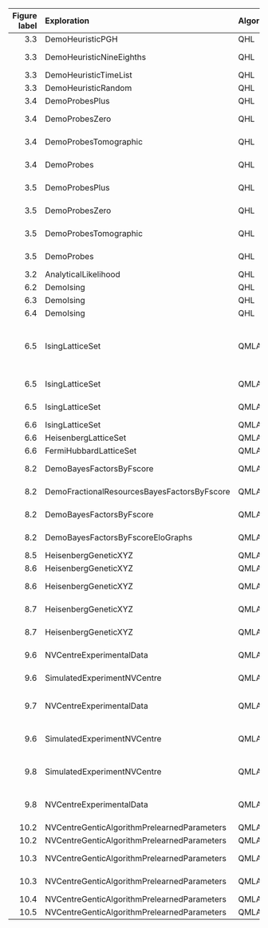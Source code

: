 |   Figure label | Exploration                                 | Algorithm   |   Experiments |   Particles | Comment                                     | Data folder       | Plot method                              |   Plot level | Folder                                          | Name                          | Instance run time   |   Number processes |
|---------------:|:--------------------------------------------|:------------|--------------:|------------:|:--------------------------------------------|:------------------|:-----------------------------------------|-------------:|:------------------------------------------------|:------------------------------|:--------------------|-------------------:|
|            3.3 | DemoHeuristicPGH                            | QHL         |          1000 |        3000 | PGH                                         | Nov_27/19_39      | _plot_heuristic_attributes               |            4 | single\_instance\_plots/qmla\_1/model\_training | heuristic\_attributes         | 0 days 00:09:41     |                  1 |
|            3.3 | DemoHeuristicNineEighths                    | QHL         |          1000 |        3000 | (9/8)^k heuristic                           | Nov_27/19_40      | _plot_heuristic_attributes               |            4 | single\_instance\_plots/qmla\_1/model\_training | heuristic\_attributes         | 0 days 00:08:42     |                  1 |
|            3.3 | DemoHeuristicTimeList                       | QHL         |          1000 |        3000 | Time list                                   | Nov_27/19_42      | _plot_heuristic_attributes               |            4 | single\_instance\_plots/qmla\_1/model\_training | heuristic\_attributes         | 0 days 00:10:16     |                  1 |
|            3.3 | DemoHeuristicRandom                         | QHL         |          1000 |        3000 | Random                                      | Nov_27/19_47      | _plot_heuristic_attributes               |            4 | single\_instance\_plots/qmla\_1/model\_training | heuristic\_attributes         | 0 days 00:09:51     |                  1 |
|            3.4 | DemoProbesPlus                              | QHL         |          1000 |        3000 |  	⎮+> probe                                   | Nov_27/14_43      | _plot_heuristic_attributes               |            4 | single\_instance\_plots/qmla\_1                 | probes\_bloch\_sphere         | 0 days 00:13:20     |                  4 |
|            3.4 | DemoProbesZero                              | QHL         |          1000 |        3000 | :math:`|0>` probe                                   | Nov_27/14_45      | _plot_heuristic_attributes               |            4 | single\_instance\_plots/qmla\_1/                | probes\_bloch\_sphere         | 0 days 00:13:20     |                  4 |
|            3.4 | DemoProbesTomographic                       | QHL         |          1000 |        3000 | tomographic probes                          | Nov_27/14_46      | _plot_heuristic_attributes               |            4 | single\_instance\_plots/qmla\_1/model\_training | probes\_bloch\_sphere         | 0 days 00:13:20     |                  4 |
|            3.4 | DemoProbes                                  | QHL         |          1000 |        3000 | random probes                               | Nov_27/14_47      | _plot_heuristic_attributes               |            4 | single\_instance\_plots/qmla\_1/model\_training | probes\_bloch\_sphere         | 0 days 00:13:20     |                  4 |
|            3.5 | DemoProbesPlus                              | QHL         |          1000 |        3000 | |+> probe                                   | Nov_27/14_43      | _plot_heuristic_attributes               |            4 | single\_instance\_plots/model\_training         | heuristic\_attributes         | 0 days 00:13:20     |                  4 |
|            3.5 | DemoProbesZero                              | QHL         |          1000 |        3000 | |0> probe                                   | Nov_27/14_45      | _plot_heuristic_attributes               |            4 | single\_instance\_plots/model\_training         | heuristic\_attributes         | 0 days 00:13:20     |                  4 |
|            3.5 | DemoProbesTomographic                       | QHL         |          1000 |        3000 | tomographic probes                          | Nov_27/14_46      | _plot_heuristic_attributes               |            4 | single\_instance\_plots/model\_training         | heuristic\_attributes         | 0 days 00:13:20     |                  4 |
|            3.5 | DemoProbes                                  | QHL         |          1000 |        3000 | random probes                               | Nov_27/14_47      | _plot_heuristic_attributes               |            4 | single\_instance\_plots/model\_training         | heuristic\_attributes         | 0 days 00:13:20     |                  4 |
|            3.2 | AnalyticalLikelihood                        | QHL         |           500 |        2000 |                                             | Nov_16/14_28      | _plot_learning_summary                   |            4 | single\_instance\_plots/model\_training         | learning\_summary             | 0 days 00:11:55     |                  1 |
|            6.2 | DemoIsing                                   | QHL         |           500 |        5000 |                                             | Nov_18/13_56      | _plot_learning_summary                   |            6 | instances                                       | learning\_summary             | 0 days 03:13:50     |                  1 |
|            6.3 | DemoIsing                                   | QHL         |          1000 |        5000 |                                             | Nov_18/13_56      | _plot_learning_summary                   |            6 | instances                                       | learning\_summary             | 0 days 03:13:50     |                  1 |
|            6.4 | DemoIsing                                   | QHL         |          1000 |        5000 |                                             | Nov_18/13_56      | _plot_dynamics                           |            6 | instances                                       | dynamics                      | 0 days 03:13:50     |                  2 |
|            6.5 | IsingLatticeSet                             | QMLA        |          1000 |        4000 | Overall figure combines default plots below | Nov_19/12_04      | N/A                                      |            1 | instances                                       |                               | 0 days 03:36:40     |                 16 |
|            6.5 | IsingLatticeSet                             | QMLA        |          1000 |        4000 | Subfigures (c),(d)                          | Nov_19/12_04      | _plot_dynamics_all_models_on_branches    |            2 | single\_instance\_plots/qmla\_1/branches        | dynamics\_branch\_1.png       | 0 days 03:36:40     |                 16 |
|            6.5 | IsingLatticeSet                             | QMLA        |          1000 |        4000 | Subfigure (e)                               | Nov_19/12_04      | _plot_bayes_factors                      |            3 | single\_instance\_plots/qmla\_1/                | bayes\_factors.png            | 0 days 03:36:40     |                 16 |
|            6.6 | IsingLatticeSet                             | QMLA        |          1000 |        4000 | Ising                                       | Sep_30/22_40      | plot_scores                              |            1 | performance                                     | model\_wins                   | 0 days 05:33:20     |                 16 |
|            6.6 | HeisenbergLatticeSet                        | QMLA        |          1000 |        4000 | Heisenberg                                  | Oct_22/20_45      | plot_scores                              |            1 | performance                                     | model\_wins                   | 0 days 05:33:20     |                 16 |
|            6.6 | FermiHubbardLatticeSet                      | QMLA        |          1000 |        4000 | Hubbard                                     | Oct_02/00_09      | plot_scores                              |            1 | performance                                     | model\_wins                   | 1 days 09:20:00     |                 16 |
|            8.2 | DemoBayesFactorsByFscore                    | QMLA        |           500 |        2500 | Subfigure (a)                               | Dec_09/12_29      | _plot_bayes_factors                      |            3 | single\_instance\_plots/qmla\_1/                | bayes\_factors\_by\_f\_score  | 0 days 01:06:40     |                 16 |
|            8.2 | DemoFractionalResourcesBayesFactorsByFscore | QMLA        |           500 |        2500 | Subfigure (b)                               | Dec_09/12_31      | _plot_bayes_factors                      |            3 | single\_instance\_plots/qmla\_1/                | bayes\_factors\_by\_f\_score  | 0 days 01:06:40     |                 16 |
|            8.2 | DemoBayesFactorsByFscore                    | QMLA        |          1000 |        5000 | Subfigure (c)                               | Dec_09/12_33      | _plot_bayes_factors                      |            3 | single\_instance\_plots/qmla\_1/                | bayes\_factors\_by\_f\_score  | 0 days 01:06:40     |                 16 |
|            8.2 | DemoBayesFactorsByFscoreEloGraphs           | QMLA        |           500 |        2500 | Subfigure (d)                               | Dec_09/12_32      | _plot_bayes_factors                      |            3 | single\_instance\_plots/qmla\_1/                | bayes\_factors\_by\_f\_score  | 0 days 01:06:40     |                  1 |
|            8.5 | HeisenbergGeneticXYZ                        | QMLA        |           500 |        2500 |                                             | Dec_10/14_40      | plot_rating_progress_single_model_static |            2 | single\_instance\_plots/qmla\_1/                | ratings\_progress\_champion   | 0 days 01:06:40     |                 16 |
|            8.6 | HeisenbergGeneticXYZ                        | QMLA        |           500 |        2500 | main figure                                 | Dec_10/14_40      | plot_model_ratings                       |            4 | single\_instance\_plots/qmla\_1/                | ratings                       | 0 days 01:06:40     |                 16 |
|            8.6 | HeisenbergGeneticXYZ                        | QMLA        |           500 |        2500 | pie chart inset                             | Dec_10/14_40      | plot_selection_probabilities             |            5 | single\_instance\_plots/qmla\_1/                | selection\_probabilities      | 0 days 01:06:40     |                 16 |
|            8.7 | HeisenbergGeneticXYZ                        | QMLA        |           500 |        2500 | Subfigure (a)                               | Dec_10/16_12      | plot_models_ratings_against_generation   |            4 | single\_instance\_plots/qmla\_1/                | elo\_ratings\_of\_all\_models | 0 days 06:23:20     |                 16 |
|            8.7 | HeisenbergGeneticXYZ                        | QMLA        |           500 |        2500 | Subfigure (b)                               | Dec_10/16_12      | _plot_gene_pool_progression              |            4 | single\_instance\_plots/qmla\_1/                | gene\_pool\_progression       | 0 days 06:23:20     |                 16 |
|            9.6 | NVCentreExperimentalData                    | QMLA        |          1000 |        3000 | Experimental data                           | 2019/Oct_02/18_01 | _plot_model_terms                        |            1 | single\_instance\_plots/qmla\_1/                | composition\_of\_models       | 0 days 16:40:00     |                 16 |
|            9.6 | SimulatedExperimentNVCentre                 | QMLA        |          1000 |        3000 | Simulation data                             | 2019/Oct_02/18_16 | _plot_model_terms                        |            1 | single\_instance\_plots/qmla\_1/                | composition\_of\_models       | 0 days 16:40:00     |                 16 |
|            9.7 | NVCentreExperimentalData                    | QMLA        |          1000 |        3000 | (a) Experimental data                       | 2019/Oct_02/18_01 | plot_dynamics_multiple_models            |            1 | performance                                     | dynamics                      | 0 days 16:40:00     |                 16 |
|            9.6 | SimulatedExperimentNVCentre                 | QMLA        |          1000 |        3000 | (b) Simulation data                         | 2019/Oct_02/18_16 | plot_dynamics_multiple_models            |            1 | performance                                     | dynamics                      | 0 days 16:40:00     |                 16 |
|            9.8 | SimulatedExperimentNVCentre                 | QMLA        |          1000 |        3000 | (a) Simulation data                         | 2019/Oct_02/18_16 | plot_terms_and_parameters                |            1 | champion\_models                                | terms\_and\_params            | 0 days 16:40:00     |                 16 |
|            9.8 | NVCentreExperimentalData                    | QMLA        |          1000 |        3000 | (b) Experimental data                       | 2019/Oct_02/18_01 | plot_terms_and_parameters                |            1 | champion\_models                                | terms\_and\_params            | 0 days 16:40:00     |                 16 |
|           10.2 | NVCentreGenticAlgorithmPrelearnedParameters | QMLA        |             2 |           5 | (Left) probes                               | Sep_09/12_00      | generate_evaluation_data                 |            1 | evaluation                                      | probes                        | 0 days 00:25:00     |                 16 |
|           10.2 | NVCentreGenticAlgorithmPrelearnedParameters | QMLA        |             2 |           5 | (Right) times                               | Sep_09/12_00      | generate_evaluation_data                 |            1 | evaluation                                      | times                         | 0 days 00:25:00     |                 16 |
|           10.3 | NVCentreGenticAlgorithmPrelearnedParameters | QMLA        |             2 |           5 | Subfigure (a)                               | Sep_09/12_00      | _plot_gene_pool_progression              |            1 | single\_instance\_plots/qmla\_1                 | gene\_pool\_progression       | 0 days 00:25:00     |                 16 |
|           10.3 | NVCentreGenticAlgorithmPrelearnedParameters | QMLA        |             2 |           5 | Subfigure (b)                               | Sep_09/12_00      | _plot_dynamics                           |            1 | single\_instance\_plots/qmla\_1/model\_training | dynamics                      | 0 days 00:25:00     |                 16 |
|           10.4 | NVCentreGenticAlgorithmPrelearnedParameters | QMLA        |             2 |           5 | Not built in                                | Sep_08/23_58      | N/A                                      |            1 | N/A                                             |                               | 0 days 00:25:00     |                 16 |
|           10.5 | NVCentreGenticAlgorithmPrelearnedParameters | QMLA        |             2 |           5 | Not built in                                | Sep_08/23_58      | N/A                                      |            1 | N/A                                             |                               | 0 days 00:25:00     |                 16 |